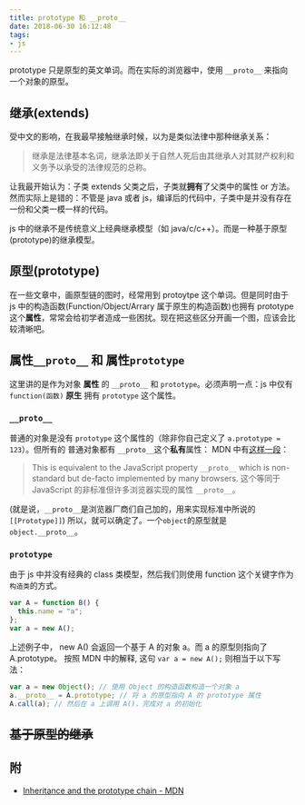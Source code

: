 ```yaml
---
title: prototype 和 __proto__
date: 2018-06-30 16:12:48
tags:
- js
---
```


prototype 只是原型的英文单词。而在实际的浏览器中，使用 `__proto__` 来指向一个对象的原型。

## 继承(extends)

受中文的影响，在我最早接触继承时候，以为是类似法律中那种继承关系：

> 继承是法律基本名词，继承法即关于自然人死后由其继承人对其财产权利和义务予以承受的法律规范的总称。

让我最开始认为：子类 extends 父类之后，子类就**拥有**了父类中的属性 or 方法。然而实际上是错的：不管是 java 或者 js，编译后的代码中，子类中是并没有存在一份和父类一模一样的代码。

js 中的继承不是传统意义上经典继承模型（如 java/c/c++）。而是一种基于原型(prototype)的继承模型。

## 原型(prototype)

在一些文章中，画原型链的图时，经常用到 protoytpe 这个单词。但是同时由于 js 中的构造函数(Function/Object/Arrary 属于原生的构造函数)也拥有 prototype 这个**属性**，常常会给初学者造成一些困扰。现在把这些区分开画一个图，应该会比较清晰吧。

## 属性`__proto__` 和 属性`prototype`

这里讲的是作为对象 **属性** 的 `__proto__` 和 `prototype`。必须声明一点：js 中仅有 `function(函数)` **原生** 拥有 `prototype` 这个属性。

### `__proto__`

普通的对象是没有 `prototype` 这个属性的（除非你自己定义了 `a.prototype = 123`）。但所有的 普通对象都有 `__proto__`这个**私有**属性：
MDN 中有[这样一段](https://developer.mozilla.org/en-US/docs/Web/JavaScript/Inheritance_and_the_prototype_chain#Inheritance_with_the_prototype_chain)：

> This is equivalent to the JavaScript property `__proto__` which is non-standard but de-facto implemented by many browsers.
> 这个等同于 JavaScript 的非标准但许多浏览器实现的属性 `__proto__`。

(就是说，`__proto__`是浏览器厂商们自己加的，用来实现标准中所说的 `[[Prototype]]`)
所以，就可以确定了。一个`object`的原型就是 `object.__proto__`。

### `prototype`

由于 js 中并没有经典的 class 类模型，然后我们则使用 function 这个关键字作为 `构造类`的方式。

```js
var A = function B() {
  this.name = "a";
};
var a = new A();
```

上述例子中， new A() 会返回一个基于 A 的对象 a。而 a 的原型则指向了 A.prototype。
按照 MDN 中的解释, 这句 `var a = new A();` 则相当于以下写法：

```js
var a = new Object(); // 使用 Object 的构造函数构造一个对象 a
a.__proto__ = A.prototype; // 将 a 的原型指向 A 的 prototype 属性
A.call(a); // 然后在 a 上调用 A()，完成对 a 的初始化
```

## ~~基于原型的继承~~

## 附

- [Inheritance and the prototype chain - MDN](https://developer.mozilla.org/en-US/docs/Web/JavaScript/Inheritance_and_the_prototype_chain)
